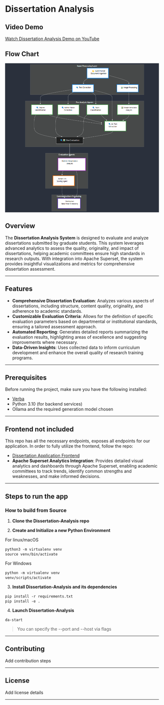 # Dissertation Analysis

## Video Demo

[Watch Dissertation Analysis Demo on YouTube](https://www.youtube.com/watch?v=CWttOFzm7fY)

## Flow Chart
![Flow Chart](./media/flow-chart.png)

## Overview

The **Dissertation Analysis System** is designed to evaluate and analyze dissertations submitted by graduate students. This system leverages advanced analytics to assess the quality, originality, and impact of dissertations, helping academic committees ensure high standards in research outputs. With integration into Apache Superset, the system provides insightful visualizations and metrics for comprehensive dissertation assessment.

---

## Features

- **Comprehensive Dissertation Evaluation**: Analyzes various aspects of dissertations, including structure, content quality, originality, and adherence to academic standards.
- **Customizable Evaluation Criteria**: Allows for the definition of specific evaluation parameters based on departmental or institutional standards, ensuring a tailored assessment approach.
- **Automated Reporting**: Generates detailed reports summarizing the evaluation results, highlighting areas of excellence and suggesting improvements where necessary.
- **Data-Driven Insights**: Uses collected data to inform curriculum development and enhance the overall quality of research training programs.

---


## Prerequisites

Before running the project, make sure you have the following installed:

- [Verba](https://github.com/spandaai/Verba-2.0)
- Python 3.10 (for backend services)
- Ollama and the required generation model chosen

---

## Frontend not included

This repo has all the necessary endpoints, exposes all endpoints for our application. In order to fully utilize the frontend, follow the repo:

- [Dissertation Application Frontend](https://github.com/spandaai/dissertation-frontend)
- **Apache Superset Analytics Integration**: Provides detailed visual analytics and dashboards through Apache Superset, enabling academic committees to track trends, identify common strengths and weaknesses, and make informed decisions.

---

## Steps to run the app

### How to build from Source

1. **Clone the Dissertation-Analysis repo**

2. **Create and Initialize a new Python Environment**

For linux/macOS
```
python3 -m virtualenv venv
source venv/bin/activate
```
For Windows
```
python -m virtualenv venv
venv/scripts/activate
```

3. **Install Dissertation-Analysis and its dependencies**

```
pip install -r requirements.txt
pip install -e .
```

4. **Launch Dissertation-Analysis**

```
da-start
```

> You can specify the --port and --host via flags

---

## Contributing

Add contribution steps

---

## License

Add license details

---
